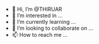 - 👋 Hi, I’m @THIRUAR
- 👀 I’m interested in ...
- 🌱 I’m currently learning ...
- 💞️ I’m looking to collaborate on ...
- 📫 How to reach me ...

<!---
THIRUAR/THIRUAR is a ✨ special ✨ repository because its `README.md` (this file) appears on your GitHub profile.
You can click the Preview link to take a look at your changes.
--->
